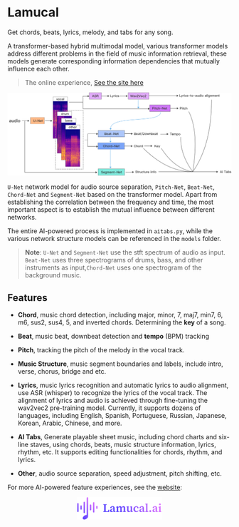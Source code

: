 # Lamucal

Get chords, beats, lyrics, melody, and tabs for any song.    

A transformer-based hybrid multimodal model, various transformer models address different problems in the field of music information retrieval, these models generate corresponding information dependencies that mutually influence each other.

> The online experience, [See the site here](https://lamucal.ai)  

<img src='./image/model.png'  style="width: 950px;" >   

`U-Net` network model for audio source separation, `Pitch-Net`, `Beat-Net`, `Chord-Net` and `Segment-Net` based on the transformer model. Apart from establishing the correlation between the frequency and time, the most important aspect is to establish the mutual influence between different networks.   

The entire AI-powered process is implemented in `aitabs.py`, while the various network structure models can be referenced in the `models` folder.   
> **Note**: `U-Net` and `Segment-Net` use the stft spectrum of audio as input. `Beat-Net` uses three spectrograms of drums, bass, and other instruments as input,`Chord-Net` uses one spectrogram of the background music.


## Features
- **Chord**, music chord detection, including major, minor, 7, maj7, min7, 6, m6, sus2, sus4, 5, and inverted chords. Determining the **key** of a song.       

- **Beat**, music beat, downbeat detection and **tempo** (BPM) tracking   

- **Pitch**, tracking the pitch of the melody in the vocal track.  

- **Music Structure**, music segment boundaries and labels, include intro, verse, chorus, bridge and etc.    

- **Lyrics**, music lyrics recognition and automatic lyrics to audio alignment, use ASR (whisper) to recognize the lyrics of the vocal track. The alignment of lyrics and audio is achieved through fine-tuning the wav2vec2 pre-training model. Currently, it supports dozens of languages, including English, Spanish, Portuguese, Russian, Japanese, Korean, Arabic, Chinese, and more.   

- **AI Tabs**, Generate playable sheet music, including chord charts and six-line staves, using chords, beats, music structure information, lyrics, rhythm, etc. It supports editing functionalities for chords, rhythm, and lyrics.   

- **Other**, audio source separation, speed adjustment, pitch shifting, etc.      

For more AI-powered feature experiences, see the [website](https://lamucal.ai): 

<p align="center">
  <a href="https://lamucal.ai/"><img  height=50 src="image/website.png" alt="Lamucal.ai"></a>
</p>


